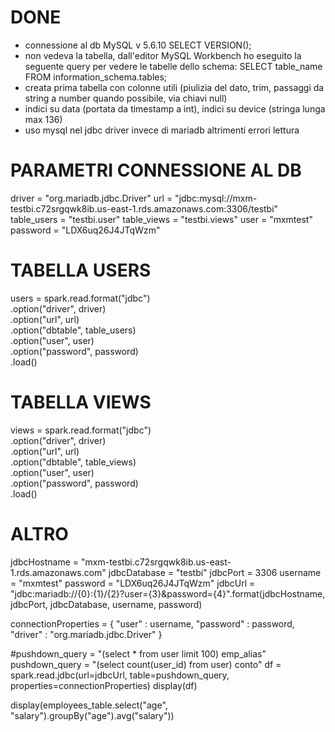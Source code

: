 # DONE
- connessione al db MySQL v 5.6.10 
SELECT VERSION();
- non vedeva la tabella, dall'editor MySQL Workbench ho eseguito la seguente query per vedere le tabelle dello schema:
    SELECT table_name FROM information_schema.tables;
- creata prima tabella con colonne utili (piulizia del dato, trim, passaggi da string a number quando possibile, via chiavi null)
- indici su data (portata da timestamp a int), indici su device (stringa lunga max 136)
- uso mysql nel jdbc driver invece di mariadb altrimenti errori lettura

# PARAMETRI CONNESSIONE AL DB
driver = "org.mariadb.jdbc.Driver"
url = "jdbc:mysql://mxm-testbi.c72srgqwk8ib.us-east-1.rds.amazonaws.com:3306/testbi"
table_users = "testbi.user"
table_views = "testbi.views"
user = "mxmtest"
password = "LDX6uq26J4JTqWzm"

# TABELLA USERS
users = spark.read.format("jdbc")\
  .option("driver", driver)\
  .option("url", url)\
  .option("dbtable", table_users)\
  .option("user", user)\
  .option("password", password)\
  .load()

# TABELLA VIEWS
views = spark.read.format("jdbc")\
  .option("driver", driver)\
  .option("url", url)\
  .option("dbtable", table_views)\
  .option("user", user)\
  .option("password", password)\
  .load()


# ALTRO
jdbcHostname = "mxm-testbi.c72srgqwk8ib.us-east-1.rds.amazonaws.com"
jdbcDatabase = "testbi"
jdbcPort = 3306
username = "mxmtest"
password = "LDX6uq26J4JTqWzm"
jdbcUrl = "jdbc:mariadb://{0}:{1}/{2}?user={3}&password={4}".format(jdbcHostname, jdbcPort, jdbcDatabase, username, password)

connectionProperties = {
  "user" : username,
  "password" : password,
  "driver" : "org.mariadb.jdbc.Driver"
}

#pushdown_query = "(select * from user limit 100) emp_alias"
pushdown_query = "(select count(user_id) from user) conto"
df = spark.read.jdbc(url=jdbcUrl, table=pushdown_query, properties=connectionProperties)
display(df)

display(employees_table.select("age", "salary").groupBy("age").avg("salary"))